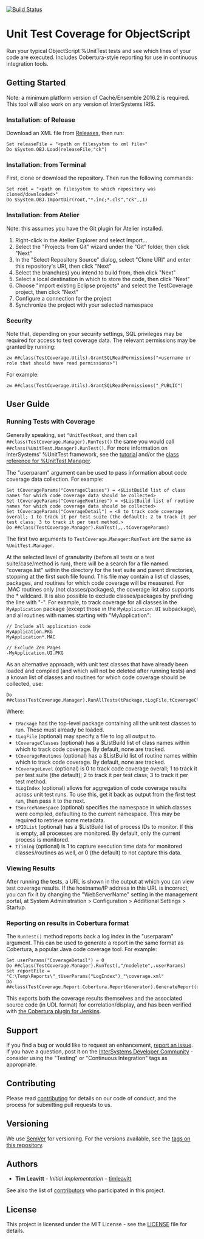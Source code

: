 [![Build Status](https://travis-ci.com/intersystems/TestCoverage.svg?branch=master)](https://travis-ci.com/intersystems/TestCoverage)

# Unit Test Coverage for ObjectScript

Run your typical ObjectScript %UnitTest tests and see which lines of your code are executed. Includes Cobertura-style reporting for use in continuous integration tools.

## Getting Started

Note: a minimum platform version of Caché/Ensemble 2016.2 is required.
This tool will also work on any version of InterSystems IRIS.

### Installation: of Release

Download an XML file from [Releases](https://github.com/intersystems/TestCoverage/releases), then run:
```
Set releaseFile = "<path on filesystem to xml file>"
Do $System.OBJ.Load(releaseFile,"ck")
```

### Installation: from Terminal

First, clone or download the repository. Then run the following commands:

```
Set root = "<path on filesystem to which repository was cloned/downloaded>"
Do $System.OBJ.ImportDir(root,"*.inc;*.cls","ck",,1)
```

### Installation: from Atelier

Note: this assumes you have the Git plugin for Atelier installed.

1. Right-click in the Atelier Explorer and select Import...
2. Select the "Projects from Git" wizard under the "Git" folder, then click "Next"
3. In the "Select Repository Source" dialog, select "Clone URI" and enter this repository's URI, then click "Next"
4. Select the branch(es) you intend to build from, then click "Next"
5. Select a local destination in which to store the code, then click "Next"
6. Choose "import existing Eclipse projects" and select the TestCoverage project, then click "Next"
7. Configure a connection for the project
8. Synchronize the project with your selected namespace

### Security
Note that, depending on your security settings, SQL privileges may be required for access to test coverage data. The relevant permissions may be granted by running:

```
zw ##class(TestCoverage.Utils).GrantSQLReadPermissions("<username or role that should have read permissions>")
```

For example:

```
zw ##class(TestCoverage.Utils).GrantSQLReadPermissions("_PUBLIC")
```

## User Guide

### Running Tests with Coverage
Generally speaking, set `^UnitTestRoot`, and then call `##class(TestCoverage.Manager).RunTest()` the same you would call `##class(%UnitTest.Manager).RunTest()`. For more information on InterSystems' %UnitTest framework, see the [tutorial](https://docs.intersystems.com/latest/csp/docbook/DocBook.UI.Page.cls?KEY=TUNT) and/or the [class reference for %UnitTest.Manager](https://docs.intersystems.com/latest/csp/documatic/%25CSP.Documatic.cls?PAGE=CLASS&LIBRARY=%25SYS&CLASSNAME=%25UnitTest.Manager).

The "userparam" argument can be used to pass information about code coverage data collection. For example:

```
Set tCoverageParams("CoverageClasses") = <$ListBuild list of class names for which code coverage data should be collected>
Set tCoverageParams("CoverageRoutines") = <$ListBuild list of routine names for which code coverage data should be collected>
Set tCoverageParams("CoverageDetail") = <0 to track code coverage overall; 1 to track it per test suite (the default); 2 to track it per test class; 3 to track it per test method.>
Do ##class(TestCoverage.Manager).RunTest(,,.tCoverageParams)
```

The first two arguments to `TestCoverage.Manager:RunTest` are the same as `%UnitTest.Manager`.

At the selected level of granularity (before all tests or a test suite/case/method is run), there will be a search for a file named "coverage.list" within the directory for the test suite and parent directories, stopping at the first such file found. This file may contain a list of classes, packages, and routines for which code coverage will be measured. For .MAC routines only (not classes/packages), the coverage list also supports the * wildcard. It is also possible to exclude classes/packages by prefixing the line with "-". For example, to track coverage for all classes in the `MyApplication` package (except those in the `MyApplication.UI` subpackage), and all routines with names starting with "MyApplication":

```
// Include all application code
MyApplication.PKG
MyApplication*.MAC

// Exclude Zen Pages
-MyApplication.UI.PKG
```

As an alternative approach, with unit test classes that have already been loaded and compiled (and which will not be deleted after running tests) and a known list of classes and routines for which code coverage should be collected, use:

```
Do ##class(TestCoverage.Manager).RunAllTests(tPackage,tLogFile,tCoverageClasses,tCoverageRoutines,tCoverageLevel,.tLogIndex,tSourceNamespace,tProcessIDs,tTiming)
```

Where:

* `tPackage` has the top-level package containing all the unit test classes to run. These must already be loaded.
* `tLogFile` (optional) may specify a file to log all output to.
* `tCoverageClasses` (optional) has a $ListBuild list of class names within which to track code coverage. By default, none are tracked.
* `tCoverageRoutines` (optional) has a $ListBuild list of routine names within which to track code coverage. By default, none are tracked.
* `tCoverageLevel` (optional) is 0 to track code coverage overall; 1 to track it per test suite (the default); 2 to track it per test class; 3 to track it per test method.
* `tLogIndex` (optional) allows for aggregation of code coverage results across unit test runs. To use this, get it back as output from the first test run, then pass it to the next.
* `tSourceNamespace` (optional) specifies the namespace in which classes were compiled, defaulting to the current namespace. This may be required to retrieve some metadata.
* `tPIDList` (optional) has a $ListBuild list of process IDs to monitor. If this is empty, all processes are monitored. By default, only the current process is monitored.
* `tTiming` (optional) is 1 to capture execution time data for monitored classes/routines as well, or 0 (the default) to not capture this data.

### Viewing Results
After running the tests, a URL is shown in the output at which you can view test coverage results. If the hostname/IP address in this URL is incorrect, you can fix it by changing the "WebServerName" setting in the management portal, at System Administration > Configuration > Additional Settings > Startup.

### Reporting on results in Cobertura format
The `RunTest()` method reports back a log index in the "userparam" argument. This can be used to generate a report in the same format as Cobertura, a popular Java code coverage tool. For example:

```
Set userParams("CoverageDetail") = 0
Do ##class(TestCoverage.Manager).RunTest(,"/nodelete",.userParams)
Set reportFile = "C:\Temp\Reports\"_tUserParams("LogIndex")_"\coverage.xml"
Do ##class(TestCoverage.Report.Cobertura.ReportGenerator).GenerateReport(userParams("LogIndex"),reportFile)
```

This exports both the coverage results themselves and the associated source code (in UDL format) for correlation/display, and has been verified with [the Cobertura plugin for Jenkins](https://wiki.jenkins.io/display/JENKINS/Cobertura+Plugin).

## Support

If you find a bug or would like to request an enhancement, [report an issue](https://github.com/intersystems/TestCoverage/issues/new). If you have a question, post it on the [InterSystems Developer Community](https://community.intersystems.com/) - consider using the "Testing" or "Continuous Integration" tags as appropriate.

## Contributing

Please read [contributing](CONTRIBUTING.md) for details on our code of conduct, and the process for submitting pull requests to us.

## Versioning

We use [SemVer](http://semver.org/) for versioning. For the versions available, see the [tags on this repository](https://github.com/intersystems/TestCoverage/tags).

## Authors

* **Tim Leavitt** - *Initial implementation* - [timleavitt](http://github.com/timleavitt)

See also the list of [contributors](https://github.com/intersystems/TestCoverage/contributors) who participated in this project.

## License

This project is licensed under the MIT License - see the [LICENSE](LICENSE) file for details.

